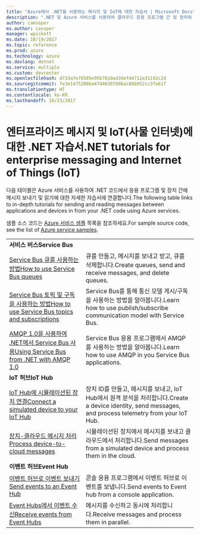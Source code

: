 ```yaml
---
title: "Azure에서 .NET을 사용하는 메시지 및 IoT에 대한 자습서 | Microsoft Docs"
description: ".NET 및 Azure 서비스를 사용하여 클라우드 응용 프로그램 간 및 장치와 클라우드 간에 메시지를 보냅니다."
author: camsoper
ms.author: casoper
manager: wpickett
ms.date: 10/19/2017
ms.topic: reference
ms.prod: azure
ms.technology: azure
ms.devlang: dotnet
ms.service: multiple
ms.custom: devcenter
ms.openlocfilehash: d733a7e76585e95b7618ad3defd4712a31192c2d
ms.sourcegitcommit: fe3e1475208ba47d4630788bac88b952cc3fe61f
ms.translationtype: HT
ms.contentlocale: ko-KR
ms.lasthandoff: 10/23/2017
---
```

# <a name="net-tutorials-for-enterprise-messaging-and-internet-of-things-iot"></a><span data-ttu-id="51cb7-103">엔터프라이즈 메시지 및 IoT(사물 인터넷)에 대한 .NET 자습서</span><span class="sxs-lookup"><span data-stu-id="51cb7-103">.NET tutorials for enterprise messaging and Internet of Things (IoT)</span></span>

<span data-ttu-id="51cb7-104">다음 테이블은 Azure 서비스를 사용하여 .NET 코드에서 응용 프로그램 및 장치 간에 메시지 보내기 및 읽기에 대한 자세한 자습서에 연결합니다.</span><span class="sxs-lookup"><span data-stu-id="51cb7-104">The following table links to in-depth tutorials for sending and reading messages between applications and devices in from your .NET code using Azure services.</span></span>

<span data-ttu-id="51cb7-105">샘플 소스 코드는 [Azure 서비스 샘플](https://azure.microsoft.com/resources/samples/?platform=dotnet) 목록을 참조하세요.</span><span class="sxs-lookup"><span data-stu-id="51cb7-105">For sample source code, see the list of [Azure service samples](https://azure.microsoft.com/resources/samples/?platform=dotnet).</span></span>


| | |
|---|---|
| <span data-ttu-id="51cb7-106">**서비스 버스**</span><span class="sxs-lookup"><span data-stu-id="51cb7-106">**Service Bus**</span></span> | |
| <span data-ttu-id="51cb7-107">[Service Bus 큐를 사용하는 방법][1]</span><span class="sxs-lookup"><span data-stu-id="51cb7-107">[How to use Service Bus queues][1]</span></span> | <span data-ttu-id="51cb7-108">큐를 만들고, 메시지를 보내고 받고, 큐를 삭제합니다.</span><span class="sxs-lookup"><span data-stu-id="51cb7-108">Create queues, send and receive messages, and delete queues.</span></span> | 
| <span data-ttu-id="51cb7-109">[Service Bus 토픽 및 구독을 사용하는 방법][2]</span><span class="sxs-lookup"><span data-stu-id="51cb7-109">[How to use Service Bus topics and subscriptions][2]</span></span> | <span data-ttu-id="51cb7-110">Service Bus를 통해 통신 모델 게시/구독을 사용하는 방법을 알아봅니다.</span><span class="sxs-lookup"><span data-stu-id="51cb7-110">Learn how to use publish/subscribe communication model with Service Bus.</span></span>
| <span data-ttu-id="51cb7-111">[AMQP 1.0을 사용하여 .NET에서 Service Bus 사용][3]</span><span class="sxs-lookup"><span data-stu-id="51cb7-111">[Using Service Bus from .NET with AMQP 1.0][3]</span></span> | <span data-ttu-id="51cb7-112">Service Bus 응용 프로그램에서 AMQP를 사용하는 방법을 알아봅니다.</span><span class="sxs-lookup"><span data-stu-id="51cb7-112">Learn how to use AMQP in you Service Bus applications.</span></span>
|<span data-ttu-id="51cb7-113">**IoT 허브**</span><span class="sxs-lookup"><span data-stu-id="51cb7-113">**IoT Hub**</span></span>|
| <span data-ttu-id="51cb7-114">[IoT Hub에 시뮬레이션된 장치 연결][4]</span><span class="sxs-lookup"><span data-stu-id="51cb7-114">[Connect a simulated device to your IoT Hub][4]</span></span> | <span data-ttu-id="51cb7-115">장치 ID를 만들고, 메시지를 보내고, IoT Hub에서 원격 분석을 처리합니다.</span><span class="sxs-lookup"><span data-stu-id="51cb7-115">Create a device identity, send messages, and process telemetry from your IoT Hub.</span></span> |   
| <span data-ttu-id="51cb7-116">[장치-클라우드 메시지 처리][5]</span><span class="sxs-lookup"><span data-stu-id="51cb7-116">[Process device-to-cloud messages][5]</span></span> | <span data-ttu-id="51cb7-117">시뮬레이션된 장치에서 메시지를 보내고 클라우드에서 처리합니다.</span><span class="sxs-lookup"><span data-stu-id="51cb7-117">Send messages from a simulated device and process them in the cloud.</span></span> |
|<span data-ttu-id="51cb7-118">**이벤트 허브**</span><span class="sxs-lookup"><span data-stu-id="51cb7-118">**Event Hub**</span></span>|
| <span data-ttu-id="51cb7-119">[이벤트 허브로 이벤트 보내기][6]</span><span class="sxs-lookup"><span data-stu-id="51cb7-119">[Send events to an Event Hub][6]</span></span> | <span data-ttu-id="51cb7-120">콘솔 응용 프로그램에서 이벤트 허브로 이벤트를 보냅니다.</span><span class="sxs-lookup"><span data-stu-id="51cb7-120">Send events to Event hub from a console application.</span></span>
| <span data-ttu-id="51cb7-121">[Event Hubs에서 이벤트 수신][7]</span><span class="sxs-lookup"><span data-stu-id="51cb7-121">[Receive events from Event Hubs][7]</span></span> | <span data-ttu-id="51cb7-122">메시지를 수신하고 동시에 처리합니다.</span><span class="sxs-lookup"><span data-stu-id="51cb7-122">Receive messages and process them in parallel.</span></span>


[1]: /azure/service-bus-messaging/service-bus-dotnet-get-started-with-queues
[2]: /azure/service-bus-messaging/service-bus-dotnet-how-to-use-topics-subscriptions
[3]: /azure/service-bus-messaging/service-bus-amqp-dotnet
[4]: /azure/iot-hub/iot-hub-csharp-csharp-getstarted
[5]: /azure/iot-hub/iot-hub-csharp-csharp-process-d2c
[6]: /azure/event-hubs/event-hubs-dotnet-standard-getstarted-send
[7]: /azure/event-hubs/event-hubs-dotnet-standard-getstarted-receive-eph



